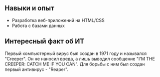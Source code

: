 
## Навыки и опыт

- Разработка веб-приложений на HTML/CSS
- Работа с базами данных

## Интересный факт об ИТ

Первый компьютерный вирус был создан в 1971 году и назывался "Creeper". Он не наносил вреда, а лишь выводил сообщение "I'M THE CREEPER: CATCH ME IF YOU CAN". Для борьбы с ним был создан первый антивирус - "Reaper".
